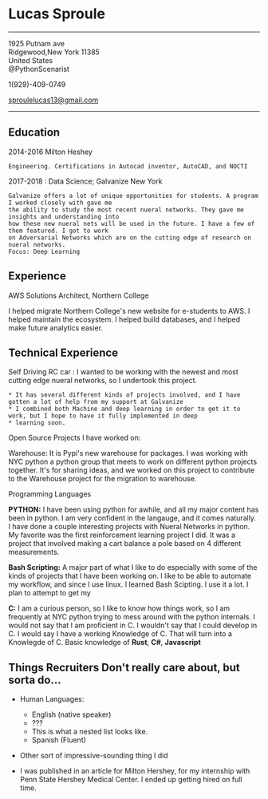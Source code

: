 
Lucas Sproule
============

-------------------        ----------------------------
1925 Putnam ave            
Ridgewood,New York 11385   
United States              
@PythonScenarist

1(929)-409-0749

sproulelucas13@gmail.com
-------------------        ---------------------------

Education
---------

2014-2016
     Milton Heshey 

    Engineering. Certifications in Autocad inventor, AutoCAD, and NOCTI

2017-2018
:   Data Science; Galvanize
    New York
    
    Galvanize offers a lot of unique opportunities for students. A program I worked closely with gave me 
    the ability to study the most recent nueral networks. They gave me insights and understanding into
    how these new nueral nets will be used in the future. I have a few of them featured. I got to work 
    on Adversarial Networks which are on the cutting edge of research on nueral networks.
    Focus: Deep Learning

Experience
----------

AWS Solutions Architect, Northern College

I helped migrate Northern College's new website for e-students to AWS.
I helped maintain the ecosystem. I helped build databases, and I helped 
make future analytics easier.


Technical Experience
--------------------

Self Driving RC car
:   I wanted to be working with the newest and most cutting edge nueral networks, so I undertook this project.

    * It has several different kinds of projects involved, and I have gotten a lot of help from my support at Galvanize
    * I combined both Machine and deep learning in order to get it to work, but I hope to have it fully implemented in deep 
    * learning soon.

Open Source Projects I have worked on:

   Warehouse: It is Pypi's new warehouse for packages.
I was working with NYC python a python group that meets to work on different python projects together. It's for sharing ideas, and we worked on this project to contribute to the Warehouse project for the migration to warehouse. 

Programming Languages


   **PYTHON:** 
I have been using python for awhile, and all my major content has been in python. I am very confident in the langauge, and it comes naturally. I have done a couple interesting projects with Nueral Networks in python. My favorite was the first reinforcement learning project I did. It was a project that involved making a cart balance a pole based on 4 different measurements. 


   **Bash Scripting:**
A major part of what I like to do especially with some of the kinds of projects that I have been working on. I like to be able to automate my workflow, and since I use linux. I learned Bash Scipting. I use it a lot. I plan to attempt to get my 

   **C:**
I am a curious person, so I like to know how things work, so I am frequently at NYC python trying to mess around with the python internals. I would not say that I am proficient in C. I wouldn't say that I could develop in C. I would say I have a working Knowledge of C. That will turn into a Knowlegde of C. 
   Basic knowledge of **Rust**, **C#**, **Javascript**

[ref]: https://github.com/sproulel

Things Recruiters Don't really care about, but sorta do...
----------------------------------------

* Human Languages:

     * English (native speaker)
     * ???
     * This is what a nested list looks like.
     * Spanish (Fluent)

* Other sort of impressive-sounding thing I did
* I was published in an article for Milton Hershey, for my internship with Penn State Hershey Medical Center. I ended up getting hired on full time.
